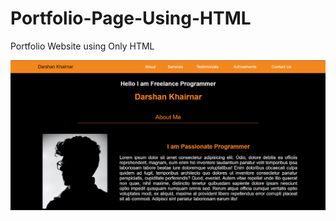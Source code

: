 # Portfolio-Page-Using-HTML
Portfolio Website using Only HTML

![alt text](./images/Screenshot%202023-07-15%20193522.png)
